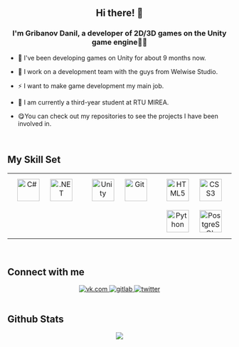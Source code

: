 ## **<div align="center">Hi there! 👋</div>**  
  

### <div align="center">I'm Gribanov Danil, a developer of 2D/3D games on the Unity game engine👨‍💻 </div>  
  

- 🔭 I've been developing games on Unity for about 9 months now.  
  

- 🌱 I work on a development team with the guys from Welwise Studio.  
  

- ⚡ I want to make game development my main job.  
  

- 🦾  I am currently a third-year student at RTU MIREA.  
  

- 😋You can check out my repositories to see the projects I have been involved in.  
  

<br/>  


## My Skill Set  
<table><tr><td valign="top" width="33%">

<div align="center">  
<a href="https://docs.microsoft.com/en-us/dotnet/csharp/" target="_blank"><img style="margin: 10px" src="https://profilinator.rishav.dev/skills-assets/csharp-original.svg" alt="C#" height="50" /></a>  
<a href="https://dotnet.microsoft.com/download/dotnet-framework" target="_blank"><img style="margin: 10px" src="https://profilinator.rishav.dev/skills-assets/dot-net-original-wordmark.svg" alt=".NET" height="50" /></a>  
</div>

</td><td valign="top" width="33%">

<div align="center">  
<a href="https://unity.com/" target="_blank"><img style="margin: 10px" src="https://profilinator.rishav.dev/skills-assets/unity.png" alt="Unity" height="50" /></a>  
<a href="https://github.com/" target="_blank"><img style="margin: 10px" src="https://profilinator.rishav.dev/skills-assets/git-scm-icon.svg" alt="Git" height="50" /></a>  
</div>

</td><td valign="top" width="33%">

<div align="center">  
<a href="https://en.wikipedia.org/wiki/HTML5" target="_blank"><img style="margin: 10px" src="https://profilinator.rishav.dev/skills-assets/html5-original-wordmark.svg" alt="HTML5" height="50" /></a>  
<a href="https://www.w3schools.com/css/" target="_blank"><img style="margin: 10px" src="https://profilinator.rishav.dev/skills-assets/css3-original-wordmark.svg" alt="CSS3" height="50" /></a>  
<a href="https://www.python.org/" target="_blank"><img style="margin: 10px" src="https://profilinator.rishav.dev/skills-assets/python-original.svg" alt="Python" height="50" /></a>  
<a href="https://www.postgresql.org/" target="_blank"><img style="margin: 10px" src="https://profilinator.rishav.dev/skills-assets/postgresql-original-wordmark.svg" alt="PostgreSQL" height="50" /></a>  
</div>

</td></tr></table>  

<br/>  


## Connect with me  
<div align="center">
<a href="[https://github.com/https://vk.com/slooner_1](https://vk.com/slooner_1)" target="_blank">
<img src=https://static.tildacdn.com/tild6533-3231-4738-b665-326536363531/22842053.png style=for-the-badge&logo=github&logoColor=white alt=vk.com style="margin-bottom: 5px;" />
</a>
<a href="t.me/Gribnoi17" target="_blank">
<img src=https://cryptodog.jp/wp-content/uploads/2019/10/798b36e7d4a5035553b1be4ebbc88d2e-1024x536.png style=for-the-badge&logo=gitlab&logoColor=white alt=gitlab style="margin-bottom: 5px;" />
</a>
<a href="http://welwisestudio.tilda.ws/" target="_blank">
<img src=https://sun9-76.userapi.com/impg/fOXT6KfO6K_6KMHnaO9HirUn9PEVFKlLZTXgDg/O-M94BY_wos.jpg?size=400x400&quality=95&sign=5d4e50bd4f41426c43ba1164092e6373&type=album) style=for-the-badge&logo=twitter&logoColor=white alt=twitter style="margin-bottom: 5px;" />
</a>  
</div>  
  

<br/>  


## Github Stats  
<div align="center"><img src="https://github-readme-stats.vercel.app/api?username=Gribnoi17&show_icons=true&count_private=true&hide_border=true" align="center" /></div>  

<br/>  

